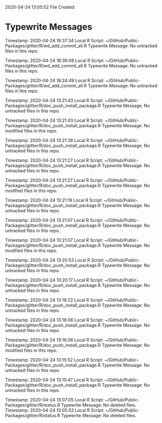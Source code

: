 2020-04-24 13:05:52 	File Created

# Typewrite Messages
Timestamp:	2020-04-24 18:37:34
Local R Script:	~/GitHub/Public-Packages/glitter/R/wd_add_commit_all.R
Typewrite Message:	No untracked files in this repo.

Timestamp:	2020-04-24 18:36:08
Local R Script:	~/GitHub/Public-Packages/glitter/R/wd_add_commit_all.R
Typewrite Message:		No untracked files in this repo.

Timestamp:	2020-04-24 18:24:49
Local R Script:	~/GitHub/Public-Packages/glitter/R/wd_add_commit_all.R
Typewrite Message:	No untracked files in this repo.

Timestamp:	2020-04-24 13:21:43
Local R Script:	~/GitHub/Public-Packages/glitter/R/doc_push_install_package.R
Typewrite Message:		No untracked files in this repo.

Timestamp:	2020-04-24 13:21:43
Local R Script:	~/GitHub/Public-Packages/glitter/R/doc_push_install_package.R
Typewrite Message:		No modified files in this repo.

Timestamp:	2020-04-24 13:21:38
Local R Script:	~/GitHub/Public-Packages/glitter/R/doc_push_install_package.R
Typewrite Message:		No untracked files in this repo.

Timestamp:	2020-04-24 13:21:27
Local R Script:	~/GitHub/Public-Packages/glitter/R/doc_push_install_package.R
Typewrite Message:		No untracked files in this repo.

Timestamp:	2020-04-24 13:21:27
Local R Script:	~/GitHub/Public-Packages/glitter/R/doc_push_install_package.R
Typewrite Message:		No modified files in this repo.

Timestamp:	2020-04-24 13:21:19
Local R Script:	~/GitHub/Public-Packages/glitter/R/doc_push_install_package.R
Typewrite Message:		No untracked files in this repo.

Timestamp:	2020-04-24 13:21:07
Local R Script:	~/GitHub/Public-Packages/glitter/R/doc_push_install_package.R
Typewrite Message:		No untracked files in this repo.

Timestamp:	2020-04-24 13:21:07
Local R Script:	~/GitHub/Public-Packages/glitter/R/doc_push_install_package.R
Typewrite Message:		No modified files in this repo.

Timestamp:	2020-04-24 13:20:53
Local R Script:	~/GitHub/Public-Packages/glitter/R/doc_push_install_package.R
Typewrite Message:		No untracked files in this repo.

Timestamp:	2020-04-24 13:20:17
Local R Script:	~/GitHub/Public-Packages/glitter/R/doc_push_install_package.R
Typewrite Message:		No untracked files in this repo.

Timestamp:	2020-04-24 13:18:22
Local R Script:	~/GitHub/Public-Packages/glitter/R/doc_push_install_package.R
Typewrite Message:		No untracked files in this repo.

Timestamp:	2020-04-24 13:16:06
Local R Script:	~/GitHub/Public-Packages/glitter/R/doc_push_install_package.R
Typewrite Message:		No untracked files in this repo.

Timestamp:	2020-04-24 13:16:06
Local R Script:	~/GitHub/Public-Packages/glitter/R/doc_push_install_package.R
Typewrite Message:		No modified files in this repo.

Timestamp:	2020-04-24 13:15:52
Local R Script:	~/GitHub/Public-Packages/glitter/R/doc_push_install_package.R
Typewrite Message:		No untracked files in this repo.

Timestamp:	2020-04-24 13:15:47
Local R Script:	~/GitHub/Public-Packages/glitter/R/doc_push_install_package.R
Typewrite Message:		No untracked files in this repo.

Timestamp:	2020-04-24 13:07:05
Local R Script:	~/GitHub/Public-Packages/glitter/R/status.R
Typewrite Message:	No deleted files.
Timestamp:	2020-04-24 13:05:52
Local R Script:	~/GitHub/Public-Packages/glitter/R/status.R
Typewrite Message:	No deleted files.


